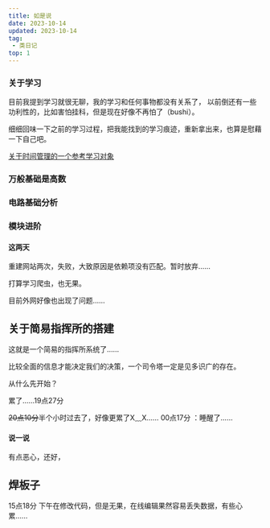 ```yaml
---
title: 如是说
date: 2023-10-14
updated: 2023-10-14
tag:
 - 类日记
top: 1
---
```

### 关于学习

目前我提到学习就很无聊，我的学习和任何事物都没有关系了，
以前倒还有一些功利性的，比如害怕挂科，但是现在好像不再怕了（bushi）。

细细回味一下之前的学习过程，把我能找到的学习痕迹，重新拿出来，也算是慰藉一下自己吧。

[关于时间管理的一个参考学习对象](./华为时间管理法%20.html)


### 万般基础是高数


### 电路基础分析


### 模块进阶



#### 这两天
重建网站两次，失败，大致原因是依赖项没有匹配。暂时放弃……

打算学习爬虫，也无果。

目前外网好像也出现了问题……

## 关于简易指挥所的搭建

这就是一个简易的指挥所系统了……

比较全面的信息才能决定我们的决策，一个司令塔一定是见多识广的存在。

从什么先开始？

累了……19点27分

~~20点10分~~半个小时过去了，好像更累了X﹏X……
00点17分 ：睡醒了……

#### 说一说
有点恶心，还好，

## 焊板子
15点18分 下午在修改代码，但是无果，在线编辑果然容易丢失数据，有些心累……
